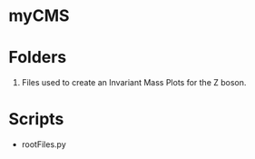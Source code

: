 # myCMS

# Folders 
1. Files used to create an Invariant Mass Plots for the Z boson.  

# Scripts
- rootFiles.py